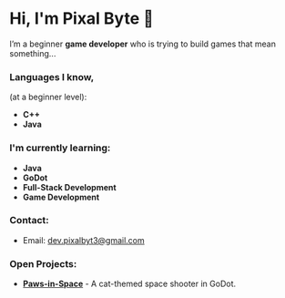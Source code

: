 # Hi, I'm Pixal Byte 👋

I’m a beginner **game developer** who is trying to build games that mean something...

### Languages I know,
(at a beginner level):
- **C++**
- **Java**

### I'm currently learning:
- **Java**
- **GoDot**
- **Full-Stack Development**
- **Game Development**

### Contact:
- Email: [dev.pixalbyt3@gmail.com](mailto:dev.pixalbyt3@gmail.com)

### Open Projects:
- **[Paws-in-Space](https://github.com/Pixal-Byte/paws-in-space)** - A cat-themed space shooter in GoDot. 
